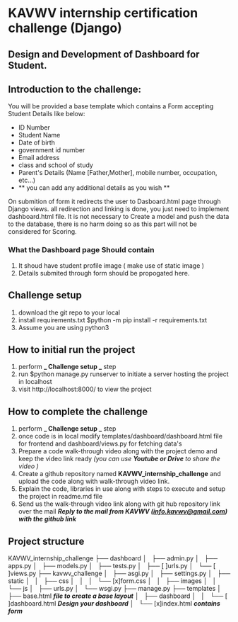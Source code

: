 # KAVWV internship certification challenge (Django)

## Design and Development of Dashboard for Student.

## Introduction to the challenge:
You will be provided a base template which contains a Form accepting Student Details like below:
- ID Number
- Student Name
- Date of birth
- government id number
- Email address
- class and school of study
- Parent's Details (Name [Father,Mother], mobile number, occupation, etc...)
- ** you can add any additional details as you wish ** 

On submition of form it redirects the user to Dasboard.html page through Django views. all redirection and linking is done, you just need to implement dashboard.html file. 
It is not necessary to Create a model and push the data to the database, there is no harm doing so as this part will not be considered for Scoring.

### What the Dashboard page Should contain
1. It shoud have student profile image ( make use of static image )
2. Details submited through form should be propogated here.

## Challenge setup
1. download the git repo to your local
2. install requirements.txt $python -m pip install -r requirements.txt
3. Assume you are using python3

## How to initial run the project
1. perform **_ Challenge setup _** step
2. run $python manage.py runserver to initiate a server hosting the project in localhost
3. visit http://localhost:8000/ to view the project

## How to complete the challenge
1. perform **_ Challenge setup _** step
2. once code is in local modify templates/dashboard/dashboard.html file for frontend and dashboard/views.py for fetching data's
3. Prepare a code walk-through video along with the project demo and keep the video link ready *(you can use  __Youtube  or Drive__ to share the video )*
4. Create a github repository named **KAVWV_internship_challenge** and upload the code along with walk-through video link.
5. Explain the code, libraries in use along with steps to execute and setup the project in readme.md file
6. Send us the walk-through video link along with git hub repository link over the mail **_Reply to the mail from KAVWV (info.kavwv@gmail.com) with the github link_**

## Project structure

KAVWV_internship_challenge
├── dashboard
│   ├── admin.py
│   ├── apps.py
│   ├── models.py
│   ├── tests.py
│   ├── [ ]urls.py
│   └── [ ]views.py
├── kavwv_challenge
│   ├── asgi.py
│   ├── settings.py
│   ├── static
│   │   ├── css
│   │   │   └── [x]form.css
│   │   ├── images
│   │   └── js
│   ├── urls.py
│   └── wsgi.py
├── manage.py
├── templates
│   ├── base.html **_file to create a base layout_**
│   ├── dashboard
│   │   └── [ ]dashboard.html **_Design your dashboard_**
│   └── [x]index.html **_contains form_**
